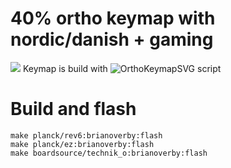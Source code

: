 # 40% ortho keymap with nordic/danish + gaming

![](http://brianoverby.dk/kb/keymap_planck.png)
Keymap is build with ![OrthoKeymapSVG script](https://github.com/brianoverby/OrthoKeymapSVG)

# Build and flash

    make planck/rev6:brianoverby:flash
    make planck/ez:brianoverby:flash
    make boardsource/technik_o:brianoverby:flash
